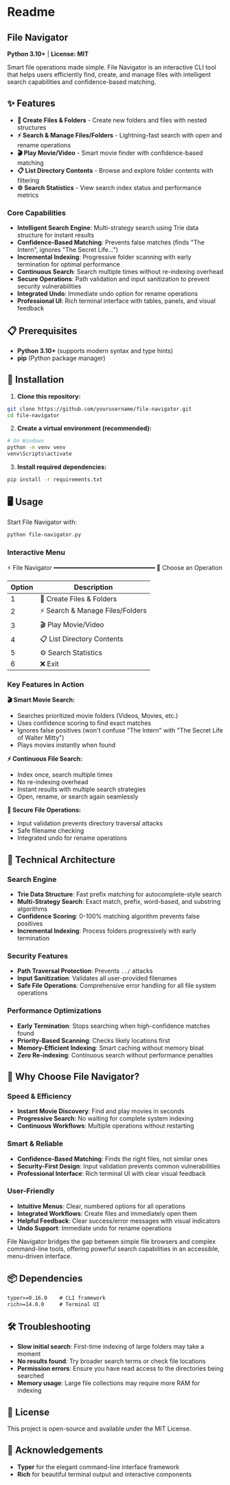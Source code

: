 # Readme
## File Navigator

**Python 3.10+** | **License: MIT**

Smart file operations made simple. File Navigator is an interactive CLI tool that helps users efficiently find, create, and manage files with intelligent search capabilities and confidence-based matching.

## ✨ Features

- **📁 Create Files & Folders** - Create new folders and files with nested structures
- **⚡ Search & Manage Files/Folders** - Lightning-fast search with open and rename operations
- **🎬 Play Movie/Video** - Smart movie finder with confidence-based matching
- **📋 List Directory Contents** - Browse and explore folder contents with filtering
- **⚙️ Search Statistics** - View search index status and performance metrics

### Core Capabilities

- **Intelligent Search Engine**: Multi-strategy search using Trie data structure for instant results
- **Confidence-Based Matching**: Prevents false matches (finds "The Intern", ignores "The Secret Life...")
- **Incremental Indexing**: Progressive folder scanning with early termination for optimal performance
- **Continuous Search**: Search multiple times without re-indexing overhead
- **Secure Operations**: Path validation and input sanitization to prevent security vulnerabilities
- **Integrated Undo**: Immediate undo option for rename operations
- **Professional UI**: Rich terminal interface with tables, panels, and visual feedback

## 📋 Prerequisites

- **Python 3.10+** (supports modern syntax and type hints)
- **pip** (Python package manager)

## 🚀 Installation

1. **Clone this repository:**

```bash
git clone https://github.com/yourusername/file-navigator.git
cd file-navigator
````

2. **Create a virtual environment (recommended):**

```bash
# On Windows
python -m venv venv
venv\Scripts\activate
```

3. **Install required dependencies:**

```bash
pip install -r requirements.txt
```

## 🖥 Usage

Start File Navigator with:

```bash
python file-navigator.py
```

### Interactive Menu

⚡ File Navigator
━━━━━━━━━━━━━━━━━━━━━━━━━━━━
🎯 Choose an Operation

| Option | Description                     |
| ------ | ------------------------------- |
| 1      | 📁 Create Files & Folders       |
| 2      | ⚡ Search & Manage Files/Folders |
| 3      | 🎬 Play Movie/Video             |
| 4      | 📋 List Directory Contents      |
| 5      | ⚙️ Search Statistics            |
| 6      | ❌ Exit                          |

### Key Features in Action

**🎬 Smart Movie Search:**

- Searches prioritized movie folders (Videos, Movies, etc.)
- Uses confidence scoring to find exact matches
- Ignores false positives (won't confuse "The Intern" with "The Secret Life of Walter Mitty")
- Plays movies instantly when found

**⚡ Continuous File Search:**

- Index once, search multiple times
- No re-indexing overhead
- Instant results with multiple search strategies
- Open, rename, or search again seamlessly

**📁 Secure File Operations:**

- Input validation prevents directory traversal attacks
- Safe filename checking
- Integrated undo for rename operations

## 🔧 Technical Architecture

### Search Engine

- **Trie Data Structure**: Fast prefix matching for autocomplete-style search
- **Multi-Strategy Search**: Exact match, prefix, word-based, and substring algorithms
- **Confidence Scoring**: 0-100% matching algorithm prevents false positives
- **Incremental Indexing**: Process folders progressively with early termination

### Security Features

- **Path Traversal Protection**: Prevents `../` attacks
- **Input Sanitization**: Validates all user-provided filenames
- **Safe File Operations**: Comprehensive error handling for all file system operations

### Performance Optimizations

- **Early Termination**: Stops searching when high-confidence matches found
- **Priority-Based Scanning**: Checks likely locations first
- **Memory-Efficient Indexing**: Smart caching without memory bloat
- **Zero Re-indexing**: Continuous search without performance penalties

## 🎯 Why Choose File Navigator?

### Speed & Efficiency

- **Instant Movie Discovery**: Find and play movies in seconds
- **Progressive Search**: No waiting for complete system indexing
- **Continuous Workflows**: Multiple operations without restarting

### Smart & Reliable

- **Confidence-Based Matching**: Finds the right files, not similar ones
- **Security-First Design**: Input validation prevents common vulnerabilities
- **Professional Interface**: Rich terminal UI with clear visual feedback

### User-Friendly

- **Intuitive Menus**: Clear, numbered options for all operations
- **Integrated Workflows**: Create files and immediately open them
- **Helpful Feedback**: Clear success/error messages with visual indicators
- **Undo Support**: Immediate undo for rename operations

File Navigator bridges the gap between simple file browsers and complex command-line tools, offering powerful search capabilities in an accessible, menu-driven interface.

## 📦 Dependencies

```txt
typer>=0.16.0    # CLI framework
rich>=14.0.0     # Terminal UI
```

## 🛠 Troubleshooting

- **Slow initial search**: First-time indexing of large folders may take a moment
- **No results found**: Try broader search terms or check file locations
- **Permission errors**: Ensure you have read access to the directories being searched
- **Memory usage**: Large file collections may require more RAM for indexing

## 📜 License

This project is open-source and available under the MIT License.

## 🙏 Acknowledgements

- **Typer** for the elegant command-line interface framework
- **Rich** for beautiful terminal output and interactive components

